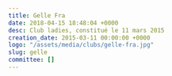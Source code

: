 ```yaml
---
title: Gelle Fra
date: 2018-04-15 18:48:04 +0000
desc: Club ladies, constitué le 11 mars 2015
creation_date: 2015-03-11 00:00:00 +0000
logo: "/assets/media/clubs/gelle-fra.jpg"
slug: gelle
committee: []
---
```

